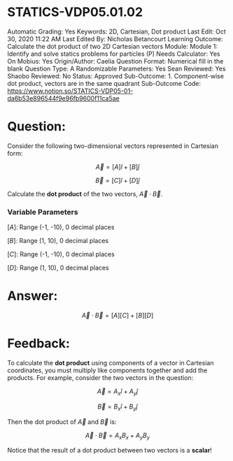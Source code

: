 # STATICS-VDP05.01.02

Automatic Grading: Yes
Keywords: 2D, Cartesian, Dot product
Last Edit: Oct 30, 2020 11:22 AM
Last Edited By: Nicholas Betancourt
Learning Outcome: Calculate the dot product of two 2D Cartesian vectors
Module: Module 1: Identify and solve statics problems for particles (P)
Needs Calculator: Yes
On Mobius: Yes
Origin/Author: Caelia
Question Format: Numerical fill in the blank
Question Type: A
Randomizable Parameters: Yes
Sean Reviewed: Yes
Shaobo Reviewed: No
Status: Approved
Sub-Outcome: 1.  Component-wise dot product, vectors are in the same quadrant
Sub-Outcome Code: https://www.notion.so/STATICS-VDP05-01-da6b53e896544f9e96fb9600f11ca5ae

# Question:

Consider the following two-dimensional vectors represented in Cartesian form: 

$$\overrightarrow{A}=[A]\hat{i}+[B]\hat{j}$$

$$\overrightarrow{B}=[C]\hat{i}+[D]\hat{j}$$

Calculate the **dot product** of the two vectors, $\overrightarrow{A}\cdot\overrightarrow{B}$.

### Variable Parameters

$[A]:$ Range (-1, -10), 0 decimal places

$[B]:$ Range (1, 10), 0 decimal places

$[C]:$ Range (-1, -10), 0 decimal places

$[D]:$ Range (1, 10), 0 decimal places

# Answer:

$$\overrightarrow{A}\cdot\overrightarrow{B}=[A][C]+[B][D]$$

# Feedback:

To calculate the **dot product** using components of a vector in Cartesian coordinates, you must multiply like components together and add the products. For example, consider the two vectors in the question:

$$\overrightarrow{A}=A_x\hat{i}+A_{y}\hat{j}$$

$$\overrightarrow{B}=B_{x}\hat{i}+B_{y}\hat{j}$$

Then the dot product of $\overrightarrow{A}$ and $\overrightarrow{B}$ is:

$$\overrightarrow{A}\cdot\overrightarrow{B}=A_{x}B_{x}+A_{y}B_{y}$$

Notice that the result of a dot product between two vectors is a **scalar**!